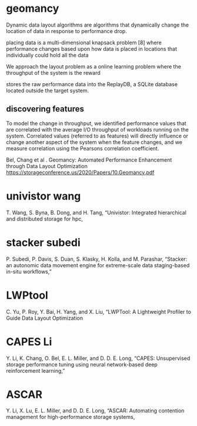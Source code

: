 
# geomancy

Dynamic data layout algorithms are algorithms that dynamically change the location of data in response to performance drop.

placing data is a multi-dimensional knapsack problem [8] where performance changes based upon how data is placed in locations that individually could hold all the data

We approach the layout problem as a online learning problem where the throughput of the system is the reward

stores the raw performance data into the ReplayDB, a SQLite database located outside the target system.

## discovering features

To model the change in throughput, we identified performance values that are correlated with the average I/O
throughput of workloads running on the system. Correlated values (referred to as features) will directly 
influence or change another aspect of the system when the feature changes, and we measure correlation 
using the Pearsons correlation coefficient.

Bel, Chang et al . Geomancy: Automated Performance Enhancement through Data Layout Optimization
https://storageconference.us/2020/Papers/10.Geomancy.pdf

# univistor wang

T. Wang, S. Byna, B. Dong, and H. Tang, “Univistor: Integrated hierarchical and distributed storage for hpc,

# stacker subedi

P. Subedi, P. Davis, S. Duan, S. Klasky, H. Kolla, and M. Parashar, “Stacker: an autonomic data movement engine for extreme-scale data staging-based in-situ workflows,”

# LWPtool

C. Yu, P. Roy, Y. Bai, H. Yang, and X. Liu, “LWPTool: A Lightweight Profiler to Guide Data Layout Optimization

# CAPES Li

Y. Li, K. Chang, O. Bel, E. L. Miller, and D. D. E. Long, “CAPES: Unsupervised storage performance tuning using neural network-based deep reinforcement learning,”

# ASCAR 

Y. Li, X. Lu, E. L. Miller, and D. D. E. Long, “ASCAR: Automating contention management for high-performance storage systems,

